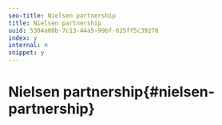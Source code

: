 ```yaml
---
seo-title: Nielsen partnership
title: Nielsen partnership
uuid: 5304a00b-7c13-44a5-99bf-625ff5c39278
index: y
internal: n
snippet: y
---
```


# Nielsen partnership{#nielsen-partnership}

